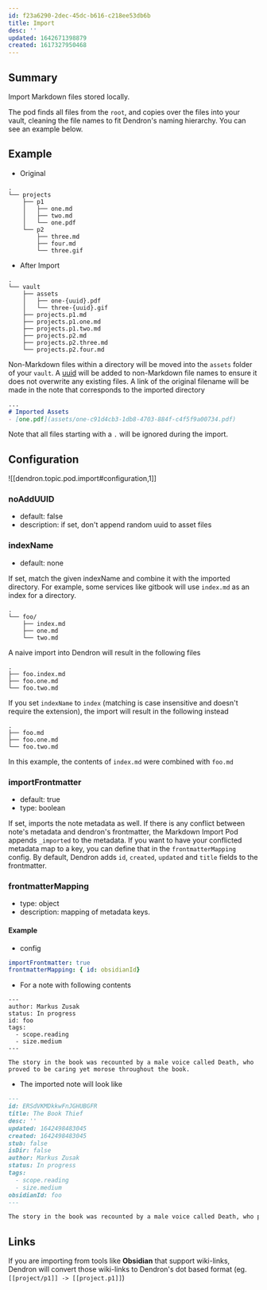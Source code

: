 ```yaml
---
id: f23a6290-2dec-45dc-b616-c218ee53db6b
title: Import
desc: ''
updated: 1642671398879
created: 1617327950468
---
```


## Summary
Import Markdown files stored locally. 

The pod finds all files from the `root`, and copies over the files into your vault, cleaning the file names to fit Dendron's naming hierarchy. You can see an example below. 

## Example
- Original
```
.
└── projects
    ├── p1
    │   ├── one.md
    │   ├── two.md
    │   └── one.pdf
    └── p2
        ├── three.md
        ├── four.md
        └── three.gif
```

- After Import

```
.
└── vault
    ├── assets
    │   ├── one-{uuid}.pdf
    │   └── three-{uuid}.gif
    ├── projects.p1.md
    ├── projects.p1.one.md
    ├── projects.p1.two.md
    ├── projects.p2.md
    ├── projects.p2.three.md
    └── projects.p2.four.md
```

Non-Markdown files within a directory will be moved into the `assets` folder of your `vault`. A [uuid](https://en.wikipedia.org/wiki/Universally_unique_identifier) will be added to non-Markdown file names to ensure it does not overwrite any existing files. A link of the original filename will be made in the note that corresponds to the imported directory

```md
...
# Imported Assets
- [one.pdf](assets/one-c91d4cb3-1db8-4703-884f-c4f5f9a00734.pdf)

```

Note that all files starting with a `.` will be ignored during the import.

## Configuration
![[dendron.topic.pod.import#configuration,1]]

### noAddUUID
- default: false
- description: if set, don't append random uuid to asset files

### indexName
- default: none

If set, match the given indexName and combine it with the imported directory. For example, some services like gitbook will use `index.md` as an index for a directory. 

```
.
└── foo/
    ├── index.md
    ├── one.md
    └── two.md
```

A naive import into Dendron will result in the following files
```
.
├── foo.index.md
├── foo.one.md
└── foo.two.md
```

If you set `indexName` to `index` (matching is case insensitive and doesn't require the extension), the import will result in the following instead

```
.
├── foo.md
├── foo.one.md
└── foo.two.md
```

In this example, the contents of `index.md` were combined with `foo.md`

### importFrontmatter
- default: true
- type: boolean

If set, imports the note metadata as well. If there is any conflict between note's metadata and dendron's frontmatter, the Markdown Import Pod appends `_imported` to the metadata. If you want to have your conflicted metadata map to a key, you can define that in the `frontmatterMapping` config.
By default, Dendron adds `id`, `created`, `updated` and `title` fields to the frontmatter.

### frontmatterMapping
- type: object
- description: mapping of metadata keys.
#### Example
- config
```yml
importFrontmatter: true
frontmatterMapping: { id: obsidianId}
```

- For a note with following contents

```
---
author: Markus Zusak
status: In progress
id: foo
tags:
  - scope.reading
  - size.medium
---

The story in the book was recounted by a male voice called Death, who proved to be caring yet morose throughout the book.
```

- The imported note will look like
```md
---
id: ERSdVKMDkkwFnJGHUBGFR
title: The Book Thief
desc: ''
updated: 1642498483045
created: 1642498483045
stub: false
isDir: false
author: Markus Zusak
status: In progress
tags:
  - scope.reading
  - size.medium
obsidianId: foo
---

The story in the book was recounted by a male voice called Death, who proved to be caring yet morose throughout the book.
```
 
## Links

If you are importing from tools like **Obsidian** that support wiki-links, Dendron will convert those wiki-links to Dendron's dot based format (eg. `[[project/p1]] -> [[project.p1]]`)

